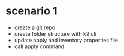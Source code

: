 # scenario 1

- create a git repo
- create folder structure with k2 cli
- update apply and inventory properties file
- call apply command
